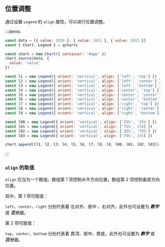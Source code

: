 ## 位置调整

通过设置 `Legend` 的 `align` 属性，可以进行位置调整。

:::demo

```javascript
const data = [{ value: 2010 }, { value: 2011 }, { value: 2012 }]
const { Chart, Legend } = qcharts

const chart = new Chart({ container: '#app' })
chart.source(data, {
  value: 'value'
})

const l1 = new Legend({ orient: 'vertical', align: ['left', 'top'] })
const l2 = new Legend({ orient: 'vertical', align: ['left', 'center'] })
const l3 = new Legend({ orient: 'vertical', align: ['left', 'bottom'] })
const l4 = new Legend({ orient: 'vertical', align: ['center', 'top'] })
const l5 = new Legend({ orient: 'vertical', align: ['center', 'center'] })
const l6 = new Legend({ orient: 'vertical', align: ['center', 'bottom'] })
const l7 = new Legend({ orient: 'vertical', align: ['right', 'top'] })
const l8 = new Legend({ orient: 'vertical', align: ['right', 'center'] })
const l9 = new Legend({ orient: 'vertical', align: ['right', 'bottom'] })

const l00 = new Legend({ orient: 'vertical', align: ['25%', '25%'] })
const l01 = new Legend({ orient: 'vertical', align: ['75%', 130] })
const l02 = new Legend({ orient: 'vertical', align: ['25%', '75%'] })
const l03 = new Legend({ orient: 'vertical', align: ['75%', 375] })

chart.append([l1, l2, l3, l4, l5, l6, l7, l8, l9, l00, l01, l02, l03])
```

:::

### `align` 的取值

`align` 应当为一个数组。数组第 1 项控制水平方向位置，数组第 2 项控制垂直方向位置。

其中，第 1 项可取值：

`left`、`center`、`right` 分别代表着 左对齐、居中 、右对齐，此外也可设置为 **_数字_** 或 **_百分比_**。

第 2 项可取值：

`top`、`center`、`bottom` 分别代表着 靠顶、居中、靠底，此外也可设置为 **_数字_** 或 **_百分比_**。
